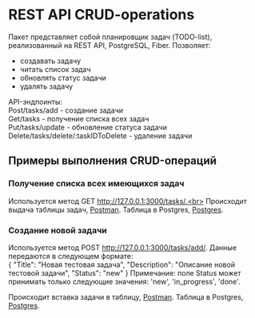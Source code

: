# REST API CRUD-operations

Пакет представляет собой планировщик задач (TODO-list), реализованный на REST API, PostgreSQL, Fiber. Позволяет:
- создавать задачу
- читать список задач
- обновлять статус задачи
- удалять задачу

API-эндпоинты:<br>
Post/tasks/add - создание задачи<br>
Get/tasks - получение списка всех задач<br>
Put/tasks/update - обновление статуса задачи<br>
Delete/tasks/delete/:taskIDToDelete - удаление задачи<br>

## Примеры выполнения CRUD-операций
### Получение списка всех имеющихся задач
Используется метод GET http://127.0.0.1:3000/tasks/.<br>
Происходит выдача таблицы задач,
[Postman](img/img_1.jpg).
Таблица в Postgres,
[Postgres](img/img_2.jpg).

### Создание новой задачи
Используется метод POST http://127.0.0.1:3000/tasks/add/. Данные передаются в следующем формате: <br>
{ 
"Title": "Новая тестовая задача", 
"Description": "Описание новой тестовой задачи", 
"Status": "new" 
} 
Примечание: поле Status может принимать только следующие значения: 'new', 'in_progress', 'done'.

Происходит вставка задачи в таблицу,
[Postman](img/img_3.jpg).
Таблица в Postgres,
[Postgres](img/img_4.jpg).


